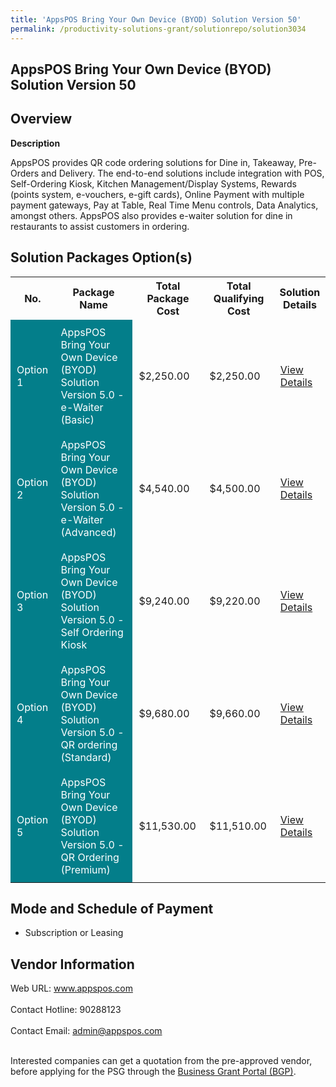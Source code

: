 ```yaml
---
title: 'AppsPOS Bring Your Own Device (BYOD) Solution Version 50'
permalink: /productivity-solutions-grant/solutionrepo/solution3034
---
```


## AppsPOS Bring Your Own Device (BYOD) Solution Version 50

## Overview

**Description**

AppsPOS provides QR code ordering solutions for Dine in, Takeaway, Pre-Orders and Delivery. The end-to-end solutions include integration with POS, Self-Ordering Kiosk, Kitchen Management/Display Systems, Rewards (points system, e-vouchers, e-gift cards), Online Payment with multiple payment gateways, Pay at Table, Real Time Menu controls, Data Analytics, amongst others.   AppsPOS also provides e-waiter solution for dine in restaurants to assist customers in ordering.

## Solution Packages Option(s)

<table>
<tr>
<th><b>No.</b></th>
<th><b>Package Name</b></th>
<th><b>Total Package Cost</b></th>
<th><b>Total Qualifying Cost</b></th>
<th><b>Solution Details</b></th>
</tr>
<tr>
<td style='padding: 10px; background-color: #037E8A; color: #FFFFFF;'>Option 1</td>
<td style='padding: 10px; background-color: #037E8A; color: #FFFFFF;'>AppsPOS Bring Your Own Device (BYOD) Solution Version 5.0 - e-Waiter (Basic)</td>
<td style='padding: 10px;'>$2,250.00</td>
<td style='padding: 10px;'>$2,250.00</td>
<td style='padding: 10px;'><a href='https://www.gobusiness.gov.sg/images/psg/AppsPOS_Desensitised_Annex_3_Part_1.pdf' target='_blank'>View Details</a></td>
</tr>
<tr>
<td style='padding: 10px; background-color: #037E8A; color: #FFFFFF;'>Option 2</td>
<td style='padding: 10px; background-color: #037E8A; color: #FFFFFF;'>AppsPOS Bring Your Own Device (BYOD) Solution Version 5.0 - e-Waiter (Advanced)</td>
<td style='padding: 10px;'>$4,540.00</td>
<td style='padding: 10px;'>$4,500.00</td>
<td style='padding: 10px;'><a href='https://www.gobusiness.gov.sg/images/psg/AppsPOS_Desensitised_Annex_3_Part_2.pdf' target='_blank'>View Details</a></td>
</tr>
<tr>
<td style='padding: 10px; background-color: #037E8A; color: #FFFFFF;'>Option 3</td>
<td style='padding: 10px; background-color: #037E8A; color: #FFFFFF;'>AppsPOS Bring Your Own Device (BYOD) Solution Version 5.0 - Self Ordering Kiosk</td>
<td style='padding: 10px;'>$9,240.00</td>
<td style='padding: 10px;'>$9,220.00</td>
<td style='padding: 10px;'><a href='https://www.gobusiness.gov.sg/images/psg/AppsPOS_Desensitised_Annex_3_Part_3.pdf' target='_blank'>View Details</a></td>
</tr>
<tr>
<td style='padding: 10px; background-color: #037E8A; color: #FFFFFF;'>Option 4</td>
<td style='padding: 10px; background-color: #037E8A; color: #FFFFFF;'>AppsPOS Bring Your Own Device (BYOD) Solution Version 5.0 - QR ordering (Standard)</td>
<td style='padding: 10px;'>$9,680.00</td>
<td style='padding: 10px;'>$9,660.00</td>
<td style='padding: 10px;'><a href='https://www.gobusiness.gov.sg/images/psg/AppsPOS_Desensitised_Annex_3_Part_4.pdf' target='_blank'>View Details</a></td>
</tr>
<tr>
<td style='padding: 10px; background-color: #037E8A; color: #FFFFFF;'>Option 5</td>
<td style='padding: 10px; background-color: #037E8A; color: #FFFFFF;'>AppsPOS Bring Your Own Device (BYOD) Solution Version 5.0 - QR Ordering (Premium)</td>
<td style='padding: 10px;'>$11,530.00</td>
<td style='padding: 10px;'>$11,510.00</td>
<td style='padding: 10px;'><a href='https://www.gobusiness.gov.sg/images/psg/AppsPOS_Desensitised_Annex_3_Part_5.pdf' target='_blank'>View Details</a></td>
</tr>
</table>

## Mode and Schedule of Payment

 - Subscription or Leasing

## Vendor Information

 Web URL: www.appspos.com <br><br>Contact Hotline: 90288123 <br><br>Contact Email: admin@appspos.com <br><br>

Interested companies can get a quotation from the pre-approved vendor, before applying for the PSG through the <a href='https://www.businessgrants.gov.sg/' target='_blank' rel='noopener'>Business Grant Portal (BGP)</a>.

<script src="/jquery/resize-tables.js"></script>
